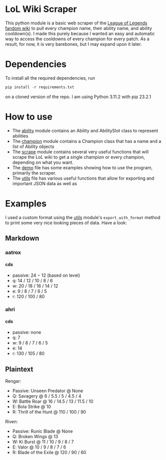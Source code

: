 # LoL Wiki Scraper

This python module is a basic web scraper of the [League of Legends fandom wiki](https://leagueoflegends.fandom.com/wiki/League_of_Legends_Wiki) to pull every champion name, their ability name, and ability cooldown(s). I made this purely because I wanted an easy and automatic way to access the cooldowns of every champion for every patch. As a result, for now, it is very barebones, but I may expand upon it later.

# Dependencies
To install all the required dependencies, run
```py
pip install -r requirements.txt
```
on a cloned version of the repo. I am using Python 3.11.2 with pip 23.2.1

# How to use
- The [ability](./ability.py) module contains an Ability and AbilitySlot class to represent abilities
- The [champion](./champion.py) module contains a Champion class that has a name and a list of Ability objects
- The [scrape](./scrape.py) module contains several very useful functions that will scrape the LoL wiki to get a single champion or every champion, depending on what you want.
- The [demo](./demo.py) file has some examples showing how to use the program, primarily the scraper.
- The [utils](./utils.py) file has various useful functions that allow for exporting and important JSON data as well as

# Examples
I used a custom format using the [utils](./utils.py) module's `export_with_format` method to print some very nice looking pieces of data. Have a look:

## Markdown
### aatrox
#### cds
- passive: 24 − 12 (based on level)
- q: 14 / 12 / 10 / 8 / 6
- w: 20 / 18 / 16 / 14 / 12
- e: 9 / 8 / 7 / 6 / 5
- r: 120 / 100 / 80

### ahri
#### cds
- passive: none
- q: 7
- w: 9 / 8 / 7 / 6 / 5
- e: 14
- r: 130 / 105 / 80

## Plaintext
Rengar:
- Passive: Unseen Predator @ None
- Q: Savagery @ 6 / 5.5 / 5 / 4.5 / 4
- W: Battle Roar @ 16 / 14.5 / 13 / 11.5 / 10
- E: Bola Strike @ 10
- R: Thrill of the Hunt @ 110 / 100 / 90

Riven:
- Passive: Runic Blade @ None
- Q: Broken Wings @ 13
- W: Ki Burst @ 11 / 10 / 9 / 8 / 7
- E: Valor @ 10 / 9 / 8 / 7 / 6
- R: Blade of the Exile @ 120 / 90 / 60
